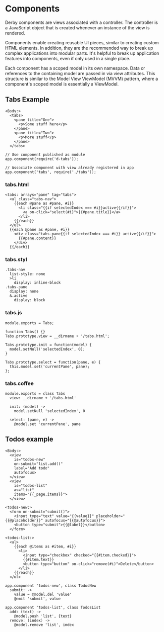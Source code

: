 # Components

Derby components are views associated with a controller. The controller is a JavaScript object that is created whenever an instance of the view is rendered.

Components enable creating reusable UI pieces, similar to creating custom HTML elements. In addition, they are the recommended way to break up complex applications into modular parts. It's helpful to break up application features into components, even if only used in a single place.

Each component has a scoped model in its own namespace. Data or references to the containing model are passed in via view attributes. This structure is similar to the Model View ViewModel (MVVM) pattern, where a component's scoped model is essentially a ViewModel.

## Tabs Example

```
<Body:>
  <tabs>
    <pane title="One">
      <p>Some stuff here</p>
    </pane>
    <pane title="Two">
      <p>More stuff</p>
    </pane>
  </tabs>
```

```
// Use component published as module
app.component(require('d-tabs'));

// Associate component with view already registered in app
app.component('tabs', require('./tabs'));
```

### tabs.html
```
<tabs: arrays="pane" tag="tabs">
  <ul class="tabs-nav">
    {{each @pane as #pane, #i}}
      <li class="{{if selectedIndex === #i}}active{{/if}}">
        <a on-click="select(#i)">{{#pane.title}}</a>
      </li>
    {{/each}}
  </ul>
  {{each @pane as #pane, #i}}
    <div class="tabs-pane{{if selectedIndex === #i}} active{{/if}}">
      {{#pane.content}}
    </div>
  {{/each}}
```

### tabs.styl
```
.tabs-nav
  list-style: none
  >li
    display: inline-block
.tabs-pane
  display: none
  &.active
    display: block
```

### tabs.js
```
module.exports = Tabs;

function Tabs() {}
Tabs.prototype.view = __dirname + '/tabs.html';

Tabs.prototype.init = function(model) {
  model.setNull('selectedIndex', 0);
}

Tabs.prototype.select = function(pane, e) {
  this.model.set('currentPane', pane);
};
```

### tabs.coffee
```
module.exports = class Tabs
  view: __dirname + '/tabs.html'

  init: (model) ->
    model.setNull 'selectedIndex', 0

  select: (pane, e) ->
    @model.set 'currentPane', pane
```

## Todos example

```
<Body:>
  <view
    is="todos-new"
    on-submit="list.add()"
    label="Add todo"
    autofocus>
  </view>
  <view
    is="todos-list"
    as="list"
    items="{{_page.items}}">
  </view>

<todos-new:>
  <form on-submit="submit()">
    <input type="text" value="{{value}}" placeholder="{{@placeholder}}" autofocus="{{@autofocus}}">
    <button type="submit">{{@label}}</button>
  </form>

<todos-list:>
  <ul>
    {{each @items as #item, #i}}
      <li>
        <input type="checkbox" checked="{{#item.checked}}">
        {{#item.text}}
        <button type="button" on-click="remove(#i)">Delete</button>
      </li>
    {{/each}}
  </ul>
```

```
app.component 'todos-new', class TodosNew
  submit: ->
    value = @model.del 'value'
    @emit 'submit', value

app.component 'todos-list', class TodosList
  add: (text) ->
    @model.push 'list', {text}
  remove: (index) ->
    @model.remove 'list', index
```

